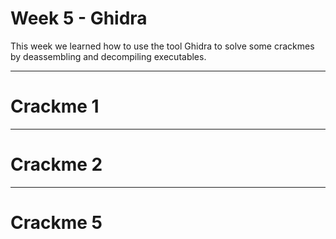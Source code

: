 # Week 5 - Ghidra




This week we learned how to use the tool Ghidra to solve some crackmes by deassembling and decompiling executables.




---

# Crackme 1 









---

# Crackme 2









---

# Crackme 5









